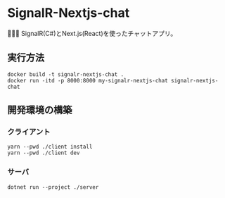 # SignalR-Nextjs-chat

🐔🐔🐔 SignalR(C#)とNext.js(React)を使ったチャットアプリ。  

## 実行方法

```shell
docker build -t signalr-nextjs-chat .
docker run -itd -p 8000:8000 my-signalr-nextjs-chat signalr-nextjs-chat
```

## 開発環境の構築

### クライアント

```shell
yarn --pwd ./client install
yarn --pwd ./client dev
```

### サーバ

```shell
dotnet run --project ./server
```
